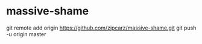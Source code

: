 massive-shame
=============
git remote add origin https://github.com/zipcarz/massive-shame.git
git push -u origin master
